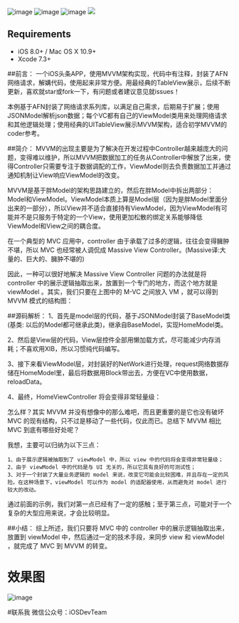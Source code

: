 ![image](https://github.com/shenAlexy/MVVM/blob/master/MVVM.jpg)
![image](https://travis-ci.org/shenAlexy/MVVM.svg?branch=master) ![image](https://camo.githubusercontent.com/72a3664b1de5fe08005f3a09a86b1fd77bc86633/68747470733a2f2f696d672e736869656c64732e696f2f62616467652f706c6174666f726d2d694f53253230382e302532422d6666363962342e737667) <a href="https://github.com/shenAlexy/MVVM/blob/master/LICENSE"><img src="https://img.shields.io/badge/license-MIT-green.svg?style=flat"></a>

## Requirements
- iOS 8.0+ / Mac OS X 10.9+
- Xcode 7.3+

##前言：
一个iOS头条APP，使用MVVM架构实现，代码中有注释，封装了AFN网络请求，解媾代码，使用起来非常方便。用最经典的TableView展示，后续不断更新，喜欢就star或fork一下，有问题或者建议意见就issues！

本例基于AFN封装了网络请求系列库，以满足自己需求，后期易于扩展；使用JSONModel解析json数据；每个VC都有自己的ViewModel类用来处理网络请求和其他逻辑处理；使用经典的UITableView展示MVVM架构，适合初学MVVM的coder参考。
    
##简介：
MVVM的出现主要是为了解决在开发过程中Controller越来越庞大的问题，变得难以维护，所以MVVM把数据加工的任务从Controller中解放了出来，使得Controller只需要专注于数据调配的工作，ViewModel则去负责数据加工并通过通知机制让View响应ViewModel的改变。

MVVM是基于胖Model的架构思路建立的，然后在胖Model中拆出两部分：Model和ViewModel。ViewModel本质上算是Model层（因为是胖Model里面分出来的一部分），所以View并不适合直接持有ViewModel，因为ViewModel有可能并不是只服务于特定的一个View，使用更加松散的绑定关系能够降低ViewModel和View之间的耦合度。

在一个典型的 MVC 应用中，controller 由于承载了过多的逻辑，往往会变得臃肿不堪，所以 MVC 也经常被人调侃成 Massive View Controller。(Massive译:大量的、巨大的、臃肿不堪的)

因此，一种可以很好地解决 Massive View Controller 问题的办法就是将 controller 中的展示逻辑抽取出来，放置到一个专门的地方，而这个地方就是 viewModel 。其实，我们只要在上图中的 M-VC 之间放入 VM ，就可以得到 MVVM 模式的结构图：

##源码解析：
1、首先是model层的代码，基于JSONModel封装了BaseModel类(基类: 以后的Model都可继承此类)，继承自BaseModel，实现HomeModel类。

2、然后是View层的代码，View层控件全部用懒加载方式，尽可能减少内存消耗；不喜欢用XIB，所以习惯纯代码编写。

3、接下来看ViewModel层，对封装好的NetWork进行处理，request网络数据存储在HomeModel里，最后将数据用Block带出去，方便在VC中使用数据，reloadData。

4、最终，HomeViewController 将会变得非常轻量级：
    
    
怎么样？其实 MVVM 并没有想像中的那么难吧，而且更重要的是它也没有破坏 MVC 的现有结构，只不过是移动了一些代码，仅此而已。总结下 MVVM 相比 MVC 到底有哪些好处呢？

我想，主要可以归纳为以下三点：

    1、由于展示逻辑被抽取到了 viewModel 中，所以 view 中的代码将会变得非常轻量级；
    2、由于 viewModel 中的代码是与 UI 无关的，所以它具有良好的可测试性；
    3、对于一个封装了大量业务逻辑的 model 来说，改变它可能会比较困难，并且存在一定的风险。在这种场景下，viewModel 可以作为 model 的适配器使用，从而避免对 model 进行较大的改动。

通过前面的示例，我们对第一点已经有了一定的感触；至于第三点，可能对于一个复杂的大型应用来说，才会比较明显。

##小结：
综上所述，我们只要将 MVC 中的 controller 中的展示逻辑抽取出来，放置到 viewModel 中，然后通过一定的技术手段，来同步 view 和 viewModel ，就完成了 MVC 到 MVVM 的转变。

# 效果图
![image](https://github.com/shenAlexy/MVVM/blob/master/MVVM-demo/MVVM-demo/效果图.png)
 
#联系我
微信公众号：iOSDevTeam
  
  
